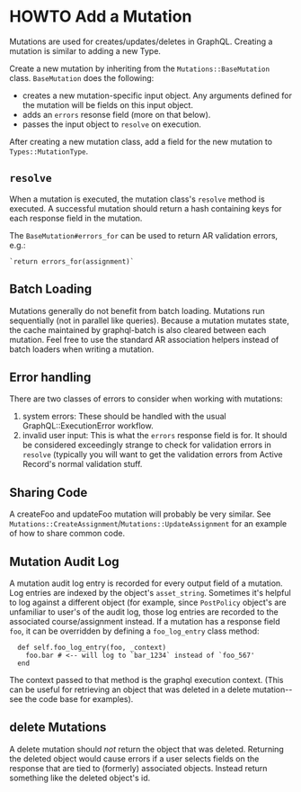 # HOWTO Add a Mutation

Mutations are used for creates/updates/deletes in GraphQL. Creating a mutation
is similar to adding a new Type.

Create a new mutation by inheriting from the `Mutations::BaseMutation` class.
`BaseMutation` does the following:

- creates a new mutation-specific input object.  Any arguments defined for the
  mutation will be fields on this input object.
- adds an `errors` resonse field (more on that below).
- passes the input object to `resolve` on execution.

After creating a new mutation class, add a field for the new mutation to
`Types::MutationType`.

## `resolve`

When a mutation is executed, the mutation class's `resolve` method is executed.
A successful mutation should return a hash containing keys for each response
field in the mutation.

The `BaseMutation#errors_for` can be used to return AR validation errors, e.g.:

    `return errors_for(assignment)`

## Batch Loading

Mutations generally do not benefit from batch loading.  Mutations run
sequentially (not in parallel like queries).  Because a mutation mutates
state, the cache maintained by graphql-batch is also cleared between each
mutation.  Feel free to use the standard AR association helpers instead of
batch loaders when writing a mutation.

## Error handling

There are two classes of errors to consider when working with mutations:

1. system errors: These should be handled with the usual
   GraphQL::ExecutionError workflow.
2. invalid user input: This is what the `errors` response field is for.  It
   should be considered exceedingly strange to check for validation errors in
   `resolve`  (typically you will want to get the validation errors from
   Active Record's normal validation stuff.

## Sharing Code

A createFoo and updateFoo mutation will probably be very similar.  See
`Mutations::CreateAssignment`/`Mutations::UpdateAssignment` for an example of
how to share common code.

## Mutation Audit Log

A mutation audit log entry is recorded for every output field of a mutation.
Log entries are indexed by the object's `asset_string`.  Sometimes it's
helpful to log against a different object (for example, since `PostPolicy`
object's are unfamiliar to user's of the audit log, those log entries are
recorded to the associated course/assignment instead.  If a mutation has a
response field `foo`, it can be overridden by defining a `foo_log_entry` class
method:

```
  def self.foo_log_entry(foo, _context)
    foo.bar # <-- will log to `bar_1234` instead of `foo_567'
  end
```

The context passed to that method is the graphql execution context.  (This can
be useful for retrieving an object that was deleted in a delete mutation--see
the code base for examples).

## delete Mutations

A delete mutation should *not* return the object that was deleted.  Returning
the deleted object would cause errors if a user selects fields on the response
that are tied to (formerly) associated objects.  Instead return something like
the deleted object's id.
